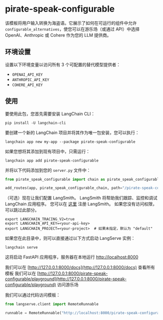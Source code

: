 # pirate-speak-configurable

该模板将用户输入转换为海盗语。它展示了如何在可运行的组件中允许 `configurable_alternatives`，使您可以在游乐场（或通过 API）中选择 OpenAI、Anthropic 或 Cohere 作为您的 LLM 提供商。

## 环境设置

设置以下环境变量以访问所有 3 个可配置的替代模型提供者：

- `OPENAI_API_KEY`
- `ANTHROPIC_API_KEY`
- `COHERE_API_KEY`

## 使用

要使用此包，您首先需要安装 LangChain CLI：

```shell
pip install -U langchain-cli
```

要创建一个新的 LangChain 项目并将其作为唯一包安装，您可以执行：

```shell
langchain app new my-app --package pirate-speak-configurable
```

如果您想将其添加到现有项目中，只需运行：

```shell
langchain app add pirate-speak-configurable
```

并将以下代码添加到您的 `server.py` 文件中：
```python
from pirate_speak_configurable import chain as pirate_speak_configurable_chain

add_routes(app, pirate_speak_configurable_chain, path="/pirate-speak-configurable")
```

（可选）现在让我们配置 LangSmith。
LangSmith 将帮助我们跟踪、监控和调试 LangChain 应用程序。
您可以在 [这里](https://smith.langchain.com/) 注册 LangSmith。
如果您没有访问权限，可以跳过此部分。

```shell
export LANGCHAIN_TRACING_V2=true
export LANGCHAIN_API_KEY=<your-api-key>
export LANGCHAIN_PROJECT=<your-project>  # 如果未指定，默认为 "default"
```

如果您在此目录中，则可以直接通过以下方式启动 LangServe 实例：

```shell
langchain serve
```

这将启动 FastAPI 应用程序，服务器在本地运行 
[http://localhost:8000](http://localhost:8000)

我们可以在 [http://127.0.0.1:8000/docs](http://127.0.0.1:8000/docs) 查看所有模板
我们可以在 [http://127.0.0.1:8000/pirate-speak-configurable/playground](http://127.0.0.1:8000/pirate-speak-configurable/playground) 访问游乐场  

我们可以通过代码访问模板：

```python
from langserve.client import RemoteRunnable

runnable = RemoteRunnable("http://localhost:8000/pirate-speak-configurable")
```